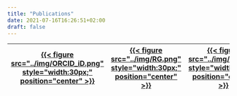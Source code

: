 ```yaml
---
title: "Publications"
date: 2021-07-16T16:26:51+02:00
draft: false
---
```


| [{{< figure src="../img/ORCID_iD.png" style="width:30px;" position="center" >}}](https://orcid.org/0000-0002-5674-424X)  |  [{{< figure src="../img/RG.png" style="width:30px;" position="center" >}}](https://www.researchgate.net/profile/Matthew-Flood-3)  |  [{{< figure src="../img/GS.png" style="width:30px;" position="center" >}}](https://scholar.google.com/citations?user=bimxEBUAAAAJ&hl)  |   [{{< figure src="../img/Publons.png" style="width:30px;" position="center" >}}](https://publons.com/researcher/3408315/matthew-w-flood/)  |
|----|----|----|----|
